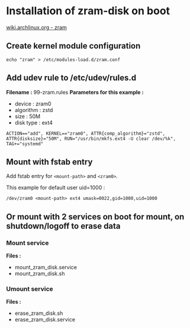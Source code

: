 # Installation of zram-disk on boot

[wiki.archlinux.org - zram](https://wiki.archlinux.org/title/Zram)

## Create kernel module configuration

```
echo "zram" > /etc/modules-load.d/zram.conf
```

## Add udev rule to /etc/udev/rules.d

__Filename :__ 99-zram.rules
__Parameters for this example :__
- device : zram0
- algorithm : zstd
- size : 50M
- disk type : ext4

```
ACTION=="add", KERNEL=="zram0", ATTR{comp_algorithm}="zstd", ATTR{disksize}="50M", RUN="/usr/bin/mkfs.ext4 -U clear /dev/%k", TAG+="systemd"
```

## Mount with fstab entry

Add fstab entry for ``<mount-path>`` and ``<zram0>``.

This example for default user uid=1000 :
```
/dev/zram0 <mount-path> ext4 umask=0022,gid=1000,uid=1000
```

## Or mount with 2 services on boot for mount, on shutdown/logoff to erase data

### Mount service

__Files :__
- mount_zram_disk.service
- mount_zram_disk.sh

### Umount service

__Files :__
- erase_zram_disk.sh
- erase_zram_disk.service

